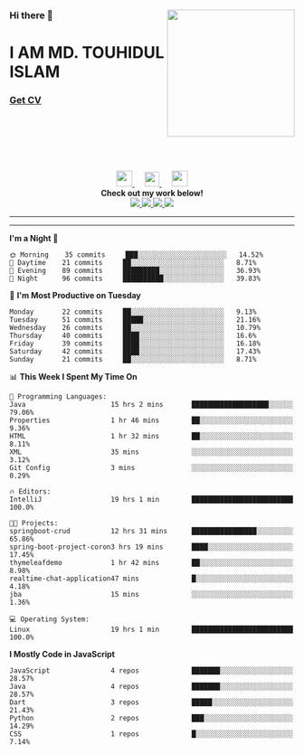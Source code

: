 <div>
<img align="right" width="225" height="225" src="https://touhid-jisan.github.io/img/about-us.png">
<div>
  <h3> </h3>
  <h3> </h3>
  <h3>Hi there 👋</h3>
  <h1>I AM MD. TOUHIDUL ISLAM</h1>
 <!-- <h3>Software Engineer</h3> -->
  <h3> <a href="https://touhid-jisan.github.io/pdf/Touhidul_Islam.pdf"><span>Get CV</span></a></h3>
</div>
</div>
<br/><br/><br/><br/><br/>

<p align="center">
  <a href= "https://www.instagram.com/touhid_jisan/">
    <img src="https://img.icons8.com/ios-glyphs/256/000000/instagram-new.svg" width="28px"/>
  </a>
  &emsp;
  <a href="https://www.linkedin.com/in/touhid-jisan/">
    <img src="https://img.icons8.com/ios-filled/256/000000/linkedin.svg" width="26px"/>
  </a>
  &emsp;
  <a href="http://touhid-jisan.github.io/">
    <img src="https://img.icons8.com/material/256/000000/globe--v1.png" width="28px"/>
  </a>
  <br> 
  <strong>Check out my work below!</strong><br>
  
  <a href="https://badges.pufler.dev/years/touhid-jisan?style=flat-square&color=black&logo=github">
    <img src="https://badges.pufler.dev/years/touhid-jisan?style=flat-square&color=black&logo=github">
  </a>
  <a href="https://github.com/touhid-jisan?tab=repositories">
    <img src="https://badges.pufler.dev/repos/touhid-jisan?style=flat-square&color=black&logo=github">
  </a>
  <a href="https://gist.github.com/touhid-jisan">
    <img src="https://badges.pufler.dev/gists/touhid-jisan?style=flat-square&color=black&logo=github">
  </a>
  <a href="https://github.com/touhid-jisan">
    <img src="https://badges.pufler.dev/commits/monthly/touhid-jisan?style=flat-square&color=black&logo=github">
  </a>
</p>
<hr><hr>
<!--
**touhid-jisan/touhid-jisan** is a ✨ _special_ ✨ repository because its `README.md` (this file) appears on your GitHub profile.

Here are some ideas to get you started:

- 🔭 I’m currently working on ...
- 🌱 I’m currently learning ...
- 👯 I’m looking to collaborate on ...
- 🤔 I’m looking for help with ...
- 💬 Ask me about ...
- 📫 How to reach me: ...
- 😄 Pronouns: ...
- ⚡ Fun fact: ...
-->

<!--START_SECTION:waka-->
**I'm a Night 🦉** 

```text
🌞 Morning    35 commits     ███░░░░░░░░░░░░░░░░░░░░░░   14.52% 
🌆 Daytime    21 commits     ██░░░░░░░░░░░░░░░░░░░░░░░   8.71% 
🌃 Evening    89 commits     █████████░░░░░░░░░░░░░░░░   36.93% 
🌙 Night      96 commits     ██████████░░░░░░░░░░░░░░░   39.83%

```
📅 **I'm Most Productive on Tuesday** 

```text
Monday       22 commits     ██░░░░░░░░░░░░░░░░░░░░░░░   9.13% 
Tuesday      51 commits     █████░░░░░░░░░░░░░░░░░░░░   21.16% 
Wednesday    26 commits     ██░░░░░░░░░░░░░░░░░░░░░░░   10.79% 
Thursday     40 commits     ████░░░░░░░░░░░░░░░░░░░░░   16.6% 
Friday       39 commits     ████░░░░░░░░░░░░░░░░░░░░░   16.18% 
Saturday     42 commits     ████░░░░░░░░░░░░░░░░░░░░░   17.43% 
Sunday       21 commits     ██░░░░░░░░░░░░░░░░░░░░░░░   8.71%

```


📊 **This Week I Spent My Time On** 

```text
💬 Programming Languages: 
Java                     15 hrs 2 mins       ███████████████████░░░░░░   79.06% 
Properties               1 hr 46 mins        ██░░░░░░░░░░░░░░░░░░░░░░░   9.36% 
HTML                     1 hr 32 mins        ██░░░░░░░░░░░░░░░░░░░░░░░   8.11% 
XML                      35 mins             ░░░░░░░░░░░░░░░░░░░░░░░░░   3.12% 
Git Config               3 mins              ░░░░░░░░░░░░░░░░░░░░░░░░░   0.29%

🔥 Editors: 
IntelliJ                 19 hrs 1 min        █████████████████████████   100.0%

🐱‍💻 Projects: 
springboot-crud          12 hrs 31 mins      ████████████████░░░░░░░░░   65.86% 
spring-boot-project-coron3 hrs 19 mins       ████░░░░░░░░░░░░░░░░░░░░░   17.45% 
thymeleafdemo            1 hr 42 mins        ██░░░░░░░░░░░░░░░░░░░░░░░   8.98% 
realtime-chat-application47 mins             █░░░░░░░░░░░░░░░░░░░░░░░░   4.18% 
jba                      15 mins             ░░░░░░░░░░░░░░░░░░░░░░░░░   1.36%

💻 Operating System: 
Linux                    19 hrs 1 min        █████████████████████████   100.0%

```

**I Mostly Code in JavaScript** 

```text
JavaScript               4 repos             ███████░░░░░░░░░░░░░░░░░░   28.57% 
Java                     4 repos             ███████░░░░░░░░░░░░░░░░░░   28.57% 
Dart                     3 repos             █████░░░░░░░░░░░░░░░░░░░░   21.43% 
Python                   2 repos             ███░░░░░░░░░░░░░░░░░░░░░░   14.29% 
CSS                      1 repos             █░░░░░░░░░░░░░░░░░░░░░░░░   7.14%

```



<!--END_SECTION:waka-->
